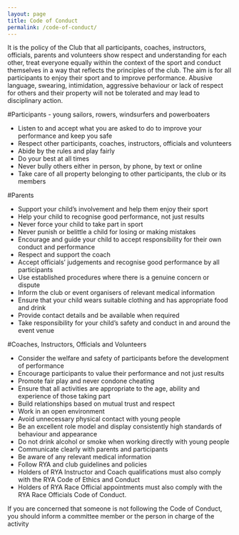 ```yaml
---
layout: page
title: Code of Conduct
permalink: /code-of-conduct/
---
```


It is the policy of the Club that all participants, coaches, instructors, officials, parents and volunteers show respect and understanding for each other, treat everyone equally within the context of the sport and conduct themselves in a way that reflects the principles of the club. The aim is for all participants to enjoy their sport and to improve performance.
Abusive language, swearing, intimidation, aggressive behaviour or lack of respect for others and their property will not be tolerated and may lead to disciplinary action.

#Participants - young sailors, rowers, windsurfers and powerboaters

- Listen to and accept what you are asked to do to improve your performance and keep you safe
- Respect other participants, coaches, instructors, officials and volunteers
- Abide by the rules and play fairly
- Do your best at all times
- Never bully others either in person, by phone, by text or online
- Take care of all property belonging to other participants, the club or its members

#Parents

- Support your child’s involvement and help them enjoy their sport
- Help your child to recognise good performance, not just results
- Never force your child to take part in sport
- Never punish or belittle a child for losing or making mistakes
- Encourage and guide your child to accept responsibility for their own conduct and performance
- Respect and support the coach
- Accept officials’ judgements and recognise good performance by all participants
- Use established procedures where there is a genuine concern or dispute
- Inform the club or event organisers of relevant medical information
- Ensure that your child wears suitable clothing and has appropriate food and drink
- Provide contact details and be available when required
- Take responsibility for your child’s safety and conduct in and around the event venue

#Coaches, Instructors, Officials and Volunteers

- Consider the welfare and safety of participants before the development of performance
- Encourage participants to value their performance and not just results
- Promote fair play and never condone cheating
- Ensure that all activities are appropriate to the age, ability and experience of those taking part
- Build relationships based on mutual trust and respect
- Work in an open environment
- Avoid unnecessary physical contact with young people
- Be an excellent role model and display consistently high standards of behaviour and appearance
- Do not drink alcohol or smoke when working directly with young people
- Communicate clearly with parents and participants
- Be aware of any relevant medical information
- Follow RYA and club guidelines and policies
- Holders of RYA Instructor and Coach qualifications must also comply with the RYA Code of Ethics and Conduct
- Holders of RYA Race Official appointments must also comply with the RYA Race Officials Code of Conduct.

If you are concerned that someone is not following the Code of Conduct, you should inform a committee member or the person in charge of the activity
